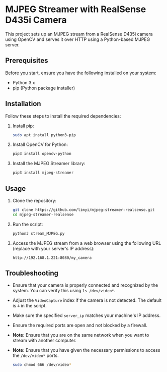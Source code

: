 # MJPEG Streamer with RealSense D435i Camera

This project sets up an MJPEG stream from a RealSense D435i camera using OpenCV and serves it over HTTP using a Python-based MJPEG server.

## Prerequisites

Before you start, ensure you have the following installed on your system:

- Python 3.x
- pip (Python package installer)

## Installation

Follow these steps to install the required dependencies:

1. Install pip:

    ```sh
    sudo apt install python3-pip
    ```

2. Install OpenCV for Python:

    ```sh
    pip3 install opencv-python
    ```

3. Install the MJPEG Streamer library:

    ```sh
    pip3 install mjpeg-streamer
    ```

## Usage

1. Clone the repository:

    ```sh
    git clone https://github.com/limyi/mjpeg-streamer-realsense.git
    cd mjpeg-streamer-realsense
    ```

2. Run the script:

    ```sh
    python3 stream_MJPEG.py
    ```

3. Access the MJPEG stream from a web browser using the following URL (replace with your server's IP address):

    ```
    http://192.168.1.221:8080/my_camera
    ```

## Troubleshooting

- Ensure that your camera is properly connected and recognized by the system. You can verify this using `ls /dev/video*`.
- Adjust the `VideoCapture` index if the camera is not detected. The default is `4` in the script.
- Make sure the specified `server_ip` matches your machine's IP address.
- Ensure the required ports are open and not blocked by a firewall.
- **Note:** Ensure that you are on the same network when you want to stream with another computer.
- **Note:** Ensure that you have given the necessary permissions to access the `/dev/video*` ports.

    ```sh
    sudo chmod 666 /dev/video*
    ```

